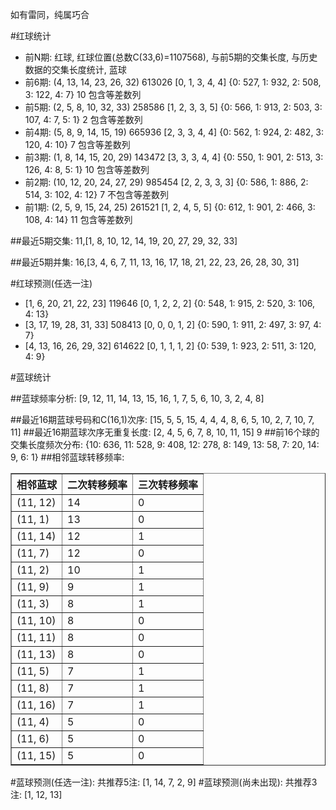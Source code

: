 <!-- 
.. title: 双色球2017051期(2017-05-04)数据分析报告
.. slug: slott-2017051-2017-05-04-report
.. date: 2017-05-05 08:00:00 UTC+08:00
.. tags: Lottery
.. link: 
.. description: 
.. type: text
-->

如有雷同，纯属巧合

<!-- TEASER_END-->

#红球统计

- 前N期: 红球, 红球位置(总数C(33,6)=1107568), 与前5期的交集长度, 与历史数据的交集长度统计, 蓝球
- 前6期: (4, 13, 14, 23, 26, 32) 613026 [0, 1, 3, 4, 4] {0: 527, 1: 932, 2: 508, 3: 122, 4: 7} 10 包含等差数列
- 前5期: (2, 5, 8, 10, 32, 33) 258586 [1, 2, 3, 3, 5] {0: 566, 1: 913, 2: 503, 3: 107, 4: 7, 5: 1} 2 包含等差数列
- 前4期: (5, 8, 9, 14, 15, 19) 665936 [2, 3, 3, 4, 4] {0: 562, 1: 924, 2: 482, 3: 120, 4: 10} 7 包含等差数列
- 前3期: (1, 8, 14, 15, 20, 29) 143472 [3, 3, 3, 4, 4] {0: 550, 1: 901, 2: 513, 3: 126, 4: 8, 5: 1} 10 包含等差数列
- 前2期: (10, 12, 20, 24, 27, 29) 985454 [2, 2, 3, 3, 3] {0: 586, 1: 886, 2: 514, 3: 102, 4: 12} 7 不包含等差数列
- 前1期: (2, 5, 9, 15, 24, 25) 261521 [1, 2, 4, 5, 5] {0: 612, 1: 901, 2: 466, 3: 108, 4: 14} 11 包含等差数列

##最近5期交集:
11,[1, 8, 10, 12, 14, 19, 20, 27, 29, 32, 33]

##最近5期并集:
16,[3, 4, 6, 7, 11, 13, 16, 17, 18, 21, 22, 23, 26, 28, 30, 31]

#红球预测(任选一注)

- [1, 6, 20, 21, 22, 23] 119646 [0, 1, 2, 2, 2] {0: 548, 1: 915, 2: 520, 3: 106, 4: 13}
- [3, 17, 19, 28, 31, 33] 508413 [0, 0, 0, 1, 2] {0: 590, 1: 911, 2: 497, 3: 97, 4: 7}
- [4, 13, 16, 26, 29, 32] 614622 [0, 1, 1, 1, 2] {0: 539, 1: 923, 2: 511, 3: 120, 4: 9}

#蓝球统计

##蓝球频率分析:
[9, 12, 11, 14, 13, 15, 16, 1, 7, 5, 6, 10, 3, 2, 4, 8]

##最近16期蓝球号码和C(16,1)次序:
 [15, 5, 5, 15, 4, 4, 4, 8, 6, 5, 10, 2, 7, 10, 7, 11]
##最近16期蓝球次序无重复长度:
 [2, 4, 5, 6, 7, 8, 10, 11, 15] 9
##前16个球的交集长度频次分布:
{10: 636, 11: 528, 9: 408, 12: 278, 8: 149, 13: 58, 7: 20, 14: 9, 6: 1}
##相邻蓝球转移频率:
 <table border="1" class="table table-striped dataframe">
  <thead>
    <tr style="text-align: right;">
      <th>相邻蓝球</th>
      <th>二次转移频率</th>
      <th>三次转移频率</th>
    </tr>
  </thead>
  <tbody>
    <tr>
      <td>(11, 12)</td>
      <td>14</td>
      <td>0</td>
    </tr>
    <tr>
      <td>(11, 1)</td>
      <td>13</td>
      <td>0</td>
    </tr>
    <tr>
      <td>(11, 14)</td>
      <td>12</td>
      <td>1</td>
    </tr>
    <tr>
      <td>(11, 7)</td>
      <td>12</td>
      <td>0</td>
    </tr>
    <tr>
      <td>(11, 2)</td>
      <td>10</td>
      <td>1</td>
    </tr>
    <tr>
      <td>(11, 9)</td>
      <td>9</td>
      <td>1</td>
    </tr>
    <tr>
      <td>(11, 3)</td>
      <td>8</td>
      <td>1</td>
    </tr>
    <tr>
      <td>(11, 10)</td>
      <td>8</td>
      <td>0</td>
    </tr>
    <tr>
      <td>(11, 11)</td>
      <td>8</td>
      <td>0</td>
    </tr>
    <tr>
      <td>(11, 13)</td>
      <td>8</td>
      <td>0</td>
    </tr>
    <tr>
      <td>(11, 5)</td>
      <td>7</td>
      <td>1</td>
    </tr>
    <tr>
      <td>(11, 8)</td>
      <td>7</td>
      <td>1</td>
    </tr>
    <tr>
      <td>(11, 16)</td>
      <td>7</td>
      <td>1</td>
    </tr>
    <tr>
      <td>(11, 4)</td>
      <td>5</td>
      <td>0</td>
    </tr>
    <tr>
      <td>(11, 6)</td>
      <td>5</td>
      <td>0</td>
    </tr>
    <tr>
      <td>(11, 15)</td>
      <td>5</td>
      <td>0</td>
    </tr>
  </tbody>
</table>
#蓝球预测(任选一注):
共推荐5注: [1, 14, 7, 2, 9]
#蓝球预测(尚未出现):
共推荐3注: [1, 12, 13]


